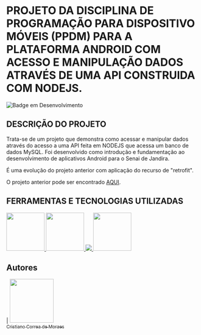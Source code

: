 # PROJETO DA DISCIPLINA DE PROGRAMAÇÃO PARA DISPOSITIVO MÓVEIS (PPDM) PARA A PLATAFORMA ANDROID COM ACESSO E MANIPULAÇÃO DADOS ATRAVÉS DE UMA API CONSTRUIDA COM NODEJS.

![Badge em Desenvolvimento](http://img.shields.io/static/v1?label=STATUS&message=EM%20DESENVOLVIMENTO&color=GREEN&style=for-the-badge)

## DESCRIÇÃO DO PROJETO
<p align="justify">

Trata-se de um projeto que demonstra como acessar e manipular dados através do acesso a uma API feita em NODEJS que acessa um banco de dados MySQL. Foi desenvolvido como introdução e fundamentação ao desenvolvimento de aplicativos Android para o Senai de Jandira.

É uma evolução do projeto anterior com aplicação do recurso de "retrofit".

O projeto anterior pode ser encontrado <a href="https://github.com/cristianocorreamoraes/ppdm-sqlite-recyclerview">AQUI</a>.
 
</p>


## FERRAMENTAS E TECNOLOGIAS UTILIZADAS

<a href="#">
<img src="https://cdn.jsdelivr.net/gh/devicons/devicon/icons/android/android-original-wordmark.svg" width=100 />       
</a>
<a href="#">
<img src="https://cdn.jsdelivr.net/gh/devicons/devicon/icons/java/java-original.svg" width=100 />
</a>
<a href="#">
<img src="https://cdn.jsdelivr.net/gh/devicons/devicon/icons/mysql/mysql-original-wordmark.svg  width=100" />
</a>
<a href="#">
<img src="https://cdn.jsdelivr.net/gh/devicons/devicon/icons/nodejs/nodejs-original-wordmark.svg"  width=100 />
</a>

## Autores

| [<img src="https://avatars.githubusercontent.com/u/94192765?v=4" width=115><br><sub>Cristiano Correa de Moraes</sub>](https://github.com/cristianocorreamoraes)
